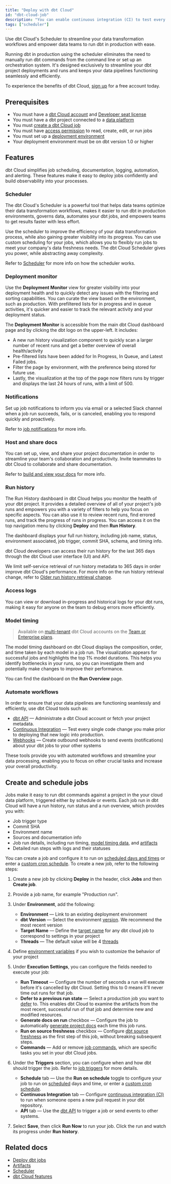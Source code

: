 ```yaml
---
title: "Deploy with dbt Cloud"
id: "dbt-cloud-job"
description: "You can enable continuous integration (CI) to test every single change prior to deploying the code to production just like in a software development workflow."
tags: ["scheduler"]
---
```


Use dbt Cloud's Scheduler to streamline your data transformation workflows and empower data teams to run dbt in production with ease. 

Running dbt in production using the scheduler eliminates the need to manually run dbt commands from the command line or set up an orchestration system. It's designed exclusively to streamline your dbt project deployments and runs and keeps your data pipelines functioning seamlessly and efficiently.

To experience the benefits of dbt Cloud, [sign up](https://cloud.getdbt.com/signup/) for a free account 
today. 

<Lightbox src ="/img/dbt-cloud-jobs.gif" width="85%" title="An overview of a dbt Cloud job run"/>

## Prerequisites

- You must have a [dbt Cloud account](https://www.getdbt.com/signup/) and [Developer seat license](/docs/cloud/manage-access/seats-and-users)
- You must have a dbt project connected to a [data platform](/docs/cloud/connect-data-platform/about-connections)
- You must [create a dbt Cloud job](#create-and-schedule-jobs)
- You must have [access permission](/docs/cloud/manage-access/about-user-access) to read, create, edit, or run jobs
- You must set up a [deployment environment](/docs/collaborate/environments/dbt-cloud-environments) 
- Your deployment environment must be on dbt version 1.0 or higher

## Features

dbt Cloud simplifies job scheduling, documentation, logging, automation, and alerting. These features make it easy to deploy jobs confidently and build observability into your processes.

### Scheduler 

The dbt Cloud's Scheduler is a powerful tool that helps data teams optimize their data transformation workflows, makes it easier to run dbt in production environments, governs data, automates your dbt jobs, and empowers teams to get results faster with less effort. 

Use the scheduler to improve the efficiency of your data transformation process, while also gaining greater visibility into its progress. You can use custom scheduling for your jobs, which allows you to flexibly run jobs to meet your company's data freshness needs. The dbt Cloud Scheduler gives you power, while abstracting away complexity.

Refer to [Scheduler](/docs/deploy/job-scheduler) for more info on how the scheduler works. 

<Lightbox src="/img/docs/dbt-cloud/deployment/deploy-scheduler.jpg" width="100%" title="An overview of a dbt Cloud job run"/>

### Deployment monitor

Use the **Deployment Monitor** view for greater visibility into your deployment health and to quickly detect any issues with the filtering and sorting capabilities. You can curate the view based on the environment, such as production. With prefiltered lists for in progress and in queue activities, it's quicker and easier to track the relevant activity and your deployment status.

The **Deployment Monitor** is accessible from the main dbt Cloud dashboard page and by clicking the dbt logo on the upper-left. It includes:

- A new run history visualization component to quickly scan a larger number of recent runs and get a better overview of overall health/activity 
- Pre-filtered lists have been added for In Progress, In Queue, and Latest Failed jobs. 
- Filter the page by environment, with the preference being stored for future use. 
- Lastly, the visualization at the top of the page now filters runs by trigger and displays the last 24 hours of runs, with a limit of 500.

<Lightbox src="/img/docs/dbt-cloud/using-dbt-cloud/deploy-monitor.jpg" width="85%" title="The Deployment monitor dashboard displays overall deployment health and activity, allows you to filter the page by environment, and more" />

### Notifications

Set up job notifications to inform you via email or a selected Slack channel when a job run succeeds, fails, or is canceled, enabling you to respond quickly and proactively.  

Refer to [job notifications](/docs/deploy/job-notifications) for more info. 

### Host and share docs

You can set up, view, and share your project documentation in order to streamline your team's collaboration and productivity. Invite teammates to dbt Cloud to collaborate and share documentation. 

Refer to [build and view your docs](/docs/collaborate/build-and-view-your-docs) for more info.

### Run history

The Run History dashboard in dbt Cloud helps you monitor the health of your dbt project. It provides a detailed overview of all of your project's job runs and empowers you with a variety of filters to help you focus on specific aspects. You can also use it to review recent runs, find errored runs, and track the progress of runs in progress. You can access it on the top navigation menu by clicking **Deploy** and then **Run History**. 

The dashboard displays your full run history, including job name, status, environment associated, job trigger, commit SHA, schema, and timing info. 

dbt Cloud developers can access their run history for the last 365 days through the dbt Cloud user interface (UI) and API.

We limit self-service retrieval of run history metadata to 365 days in order improve dbt Cloud's performance. For more info on the run history retrieval change, refer to [Older run history retrieval change](/docs/dbt-versions/release-notes/May-2023/run-history-endpoint).

<Lightbox src="/img/docs/dbt-cloud/deployment/run-history.jpg" width="85%" title="Run History dashboard allows you to monitor the health of your dbt project and displays jobs, job status, environment, timing, and more."/>

### Access logs

You can view or download in-progress and historical logs for your dbt runs, making it easy for anyone on the team to debug errors more efficiently.

<Lightbox src="/img/docs/dbt-cloud/deployment/access-logs.jpg" width="85%" title="Access logs for run steps" />

### Model timing 
> Available on [multi-tenant](/docs/cloud/about-cloud/regions-ip-addresses) dbt Cloud accounts on the [Team or Enterprise plans](https://www.getdbt.com/pricing/).

The model timing dashboard on dbt Cloud displays the composition, order, and time taken by each model in a job run. The visualization appears for successful jobs and highlights the top 1% model durations. This helps you identify bottlenecks in your runs, so you can investigate them and potentially make changes to improve their performance. 

You can find the dashboard on the **Run Overview** page. 

<Lightbox src="/img/docs/dbt-cloud/model-timing.jpg" width="85%" title="The model timing tab displays the top 1% of model durations and visualizes model bottlenecks" />


### Automate workflows

In order to ensure that your data pipelines are functioning seamlessly and efficiently, use dbt Cloud tools such as:

- [dbt API](/docs/dbt-cloud-apis/overview) &mdash; Administrate a dbt Cloud account or fetch your project metadata.
- [Continuous Integration](/docs/deploy/cloud-ci-job) &mdash; Test every single code change you make prior to deploying that new logic into production. 
- [Webhooks](/docs/deploy/webhooks) &mdash; Create outbound webhooks to send events (notifications) about your dbt jobs to your other systems

These tools provide you with automated workflows and streamline your data processing, enabling you to focus on other crucial tasks and increase your overall productivity.

## Create and schedule jobs

Jobs make it easy to run dbt commands against a project in the your cloud data platform, triggered either by schedule or events. Each job run in dbt Cloud will have a run history, run status and a run overview, which provides you with:

- Job trigger type
- Commit SHA
- Environment name
- Sources and documentation info 
- Job run details, including run timing, [model timing data](#model-timing), and [artifacts](/docs/deploy/artifacts)
- Detailed run steps with logs and their statuses

You can create a job and configure it to run on [scheduled days and times](/docs/deploy/job-triggers#schedule-days) or enter a [custom cron schedule](/docs/deploy/job-triggers#custom-cron-schedules). To create a new job, refer to the following steps:

1. Create a new job by clicking **Deploy** in the header, click **Jobs** and then **Create job**.
2. Provide a job name, for example "Production run". 
3. Under **Environment**, add the following:
    * **Environment** &mdash; Link to an existing deployment environment
    * **dbt Version** &mdash; Select the environment [version](/docs/dbt-versions/core). We recommend the most recent version
    * **Target Name** &mdash; Define the [target name](/docs/build/custom-target-names) for any dbt cloud job to correspond to settings in your project
    * **Threads** &mdash; The default value will be 4 [threads](/docs/core/connection-profiles#understanding-threads)

4. Define [environment variables](/docs/build/environment-variables) if you wish to customize the behavior of your project

<Lightbox src ="/img/docs/dbt-cloud/using-dbt-cloud/create-new-job.jpg" width="85%" title="Configuring your environment job settings"/>

5. Under **Execution Settings**, you can configure the fields needed to execute your job:

    * **Run Timeout** &mdash; Configure the number of seconds a run will execute before it's cancelled by dbt Cloud. Setting this to 0 means it'll never time out runs for that job.   
    * **Defer to a previous run state** &mdash; Select a production job you want to [defer](/docs/deploy/cloud-ci-job#deferral-and-state-comparison) to. This enables dbt Cloud to examine the artifacts from the most recent, successful run of that job and determine new and modified resources. 
    * **Generate docs on run** checkbox &mdash; Configure the job to automatically [generate project docs](/docs/collaborate/build-and-view-your-docs) each time this job runs.
    * **Run on source freshness** checkbox &mdash;  Configure [dbt source freshness](/docs/deploy/source-freshness) as the first step of this job, without breaking subsequent steps.
    * **Commands** &mdash; Add or remove [job commands](/docs/deploy/job-commands), which are specific tasks you set in your dbt Cloud jobs.

<Lightbox src ="/img/docs/dbt-cloud/using-dbt-cloud/execution-settings.jpg" width="85%" title="Configuring your execution job settings"/>

6. Under the **Triggers** section, you can configure when and how dbt should trigger the job. Refer to [job triggers](/docs/deploy/job-triggers) for more details.

    * **Schedule** tab &mdash; Use the **Run on schedule** toggle to configure your job to run on [scheduled](/docs/deploy/job-triggers#schedule-days) days and time, or enter a [custom cron schedule](/docs/deploy/job-triggers#custom-cron-schedules).
    * **Continuous Integration** tab &mdash; Configure [continuous integration (CI)](/docs/deploy/cloud-ci-job) to run when someone opens a new pull request in your dbt repository.
    * **API** tab &mdash; Use the [dbt API](/docs/dbt-cloud-apis/overview) to trigger a job or send events to other systems.

7. Select **Save**, then click **Run Now** to run your job. Click the run and watch its progress under **Run history**.


<Lightbox src ="/img/docs/dbt-cloud/using-dbt-cloud/triggers.jpg" width="85%" title="Configuring your job triggers"/>

## Related docs

- [Deploy dbt jobs](/docs/deploy/deployments)
- [Artifacts](/docs/deploy/artifacts)
- [Scheduler](/docs/deploy/job-scheduler)
- [dbt Cloud features](/docs/cloud/about-cloud/dbt-cloud-features)
